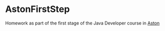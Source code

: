 # AstonFirstStep
Homework as part of the first stage of the Java Developer course in [Aston](https://astondevs.ru/)
